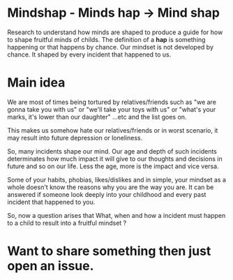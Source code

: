 # Mindshap - Minds hap -> Mind shap
Research to understand how minds are shaped to produce a guide for how to shape fruitful minds of childs. The definition of a **hap** is something happening or that happens by chance. Our mindset is not developed by chance. It shaped by every incident that happened to us.


# Main idea
We are most of times being tortured by relatives/friends such as "we are gonna take you with us" or "we'll take your toys with us" or "what's your marks, it's lower than our daughter" ...etc and the list goes on. 

This makes us somehow hate our relatives/friends or in worst scenario, it may result into future depression or loneliness.

So, many incidents shape our mind. Our age and depth of such incidents determinates how much impact it will give to our thoughts and decisions in future and so on our life. Less the age, more is the impact and vice versa.

Some of your habits, phobias, likes/dislikes and in simple, your mindset as a whole doesn't know the reasons why you are the way you are. It can be answered if someone look deeply into your childhood and every past incident that happened to you.

So, now a question arises that What, when and how a incident must happen to a child to result into a fruitful mindset ?

# Want to share something then just open an issue.
